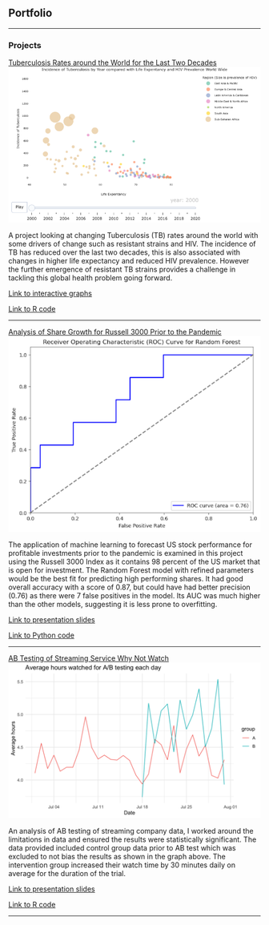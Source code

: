 ## Portfolio

---

### Projects

[Tuberculosis Rates around the World for the Last Two Decades](https://rpubs.com/AstridChristyne/1101876)
<img src="Projects/TBHIVrate/TBHIVLE.png?raw=true"/>

A project looking at changing Tuberculosis (TB) rates around the world with some drivers of change such as 
resistant strains and HIV. The incidence of TB has reduced over the last two decades, this
is also associated with changes in higher life expectancy and reduced HIV prevalence. However the further
emergence of resistant TB strains provides a challenge in tackling this global health problem going forward. 


[Link to interactive graphs](https://rpubs.com/AstridChristyne/1071153)


[Link to R code](https://rpubs.com/AstridChristyne/1101876/)



---


[Analysis of Share Growth for Russell 3000 Prior to the Pandemic](Projects/FinanceRussell3000index/DataModellingFinance.ipynb)
<img src="Projects/FinanceRussell3000index/AUC.png?raw=true"/>

The application of machine learning to forecast US stock performance for profitable investments prior to the pandemic is examined in this project using the 
Russell 3000 Index as it contains 98 percent of the US market that is open for investment. The Random Forest model with refined parameters would 
be the best fit for predicting high performing shares. It had good overall accuracy with a score of 0.87, but could have had 
better precision (0.76) as there were 7 false positives in the model. Its AUC was much higher than the other models, suggesting it is less prone to overfitting.


[Link to presentation slides](Projects/FinanceRussell3000index/HedgefundInvestment.pdf)


[Link to Python code](https://github.com/Astrid-dG/astrid-dg.github.io/tree/master/Projects/FinanceRussell3000index)



---



[AB Testing of Streaming Service Why Not Watch](Projects/Streaming_ABtest/ABtestingR.pdf)
<img src="Projects/Streaming_ABtest/ABhrsWatched.png?raw=true"/> 

An analysis of AB testing of streaming company data, I worked around the limitations in data
and ensured the results were statistically significant. The data provided included control group data prior 
to AB test which was excluded to not bias the results as shown in the graph above. The intervention group 
increased their watch time by 30 minutes daily on average for the duration of the trial. 


[Link to presentation slides](Projects/Streaming_ABtest/whynotwatchpres.pdf)


[Link to R code](Projects/Streaming_ABtest/ABtestingR.pdf)




---
